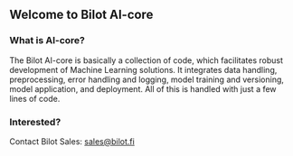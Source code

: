 ## Welcome to Bilot AI-core

### What is AI-core?

The Bilot AI-core is basically a collection of code, which facilitates robust development of Machine Learning solutions. It integrates data handling, preprocessing, error handling and logging, model training and versioning, model application, and deployment. All of this is handled with just a few lines of code.

### Interested?

Contact Bilot Sales: sales@bilot.fi
